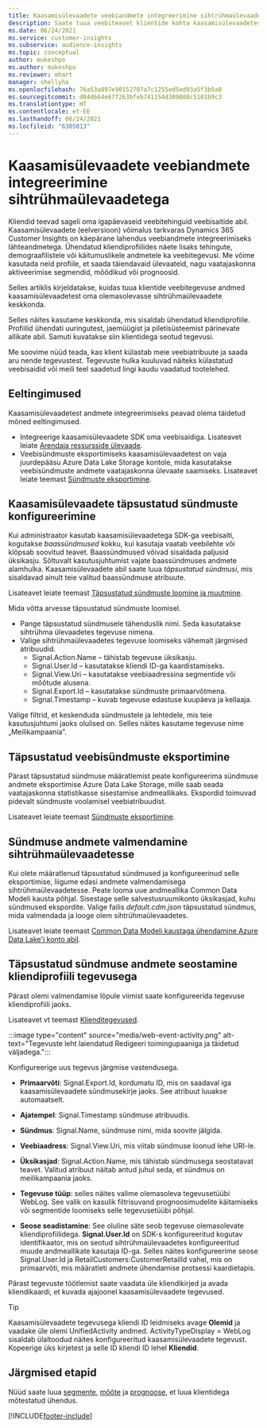 ```yaml
---
title: Kaasamisülevaadete veebiandmete integreerimine sihtrühmaülevaadetega
description: Saate tuua veebiteavet klientide kohta kaasamisülevaadetest sihtrühmaülevaadetesse.
ms.date: 06/24/2021
ms.service: customer-insights
ms.subservice: audience-insights
ms.topic: conceptual
author: mukeshpo
ms.author: mukeshpo
ms.reviewer: mhart
manager: shellyha
ms.openlocfilehash: 76a53a897e90152707a7c1255ed5ed93a5f3b5a0
ms.sourcegitcommit: d84d664e67f263bfeb741154d309088c5101b9c3
ms.translationtype: HT
ms.contentlocale: et-EE
ms.lasthandoff: 06/24/2021
ms.locfileid: "6305013"
---
```

# <a name="integrate-web-data-from-engagement-insights-with-audience-insights"></a>Kaasamisülevaadete veebiandmete integreerimine sihtrühmaülevaadetega

Kliendid teevad sageli oma igapäevaseid veebitehinguid veebisaitide abil. Kaasamisülevaadete (eelversioon) võimalus tarkvaras Dynamics 365 Customer Insights on käepärane lahendus veebiandmete integreerimiseks lähteandmetega. Ühendatud kliendiprofiilides näete lisaks tehingute, demograafilistele või käitumuslikele andmetele ka veebitegevusi. Me võime kasutada neid profiile, et saada täiendavaid ülevaateid, nagu vaatajaskonna aktiveerimise segmendid, mõõdikud või prognoosid.

Selles artiklis kirjeldatakse, kuidas tuua klientide veebitegevuse andmed kaasamisülevaadetest oma olemasolevasse sihtrühmaülevaadete keskkonda.

Selles näites kasutame keskkonda, mis sisaldab ühendatud kliendiprofiile. Profiilid ühendati uuringutest, jaemüügist ja piletisüsteemist pärinevate allikate abil. Samuti kuvatakse siin klientidega seotud tegevusi. 

Me soovime nüüd teada, kas klient külastab meie veebiatribuute ja saada aru nende tegevustest. Tegevuste hulka kuuluvad näiteks külastatud veebisaidid või meili teel saadetud lingi kaudu vaadatud tootelehed.

## <a name="prerequisites"></a>Eeltingimused

Kaasamisülevaadetest andmete integreerimiseks peavad olema täidetud mõned eeltingimused. 

- Integreerige kaasamisülevaadete SDK oma veebisaidiga. Lisateavet leiate [Arendaja ressursside ülevaade](../engagement-insights/developer-resources.md).
- Veebisündmuste eksportimiseks kaasamisülevaadetest on vaja juurdepääsu Azure Data Lake Storage kontole, mida kasutatakse veebisündmuste andmete vaatajaskonna ülevaate saamiseks. Lisateavet leiate teemast [Sündmuste eksportimine](../engagement-insights/export-events.md).

## <a name="configure-refined-events-in-engagement-insights"></a>Kaasamisülevaadete täpsustatud sündmuste konfigureerimine

Kui administraator kasutab kaasamisülevaadetega SDK-ga veebisaiti, kogutakse *baassündmused* kokku, kui kasutaja vaatab veebilehte või klõpsab soovitud teavet. Baassündmused võivad sisaldada paljusid üksikasju. Sõltuvalt kasutusjuhtumist vajate baassündmuses andmete alamhulka. Kaasamisülevaadete abil saate luua *täpsustatud sündmusi*, mis sisaldavad ainult teie valitud baassündmuse atribuute.     

Lisateavet leiate teemast [Täpsustatud sündmuste loomine ja muutmine](../engagement-insights/refined-events.md).

Mida võtta arvesse täpsustatud sündmuste loomisel. 

- Pange täpsustatud sündmusele tähenduslik nimi. Seda kasutatakse sihtrühma ülevaadetes tegevuse nimena.
- Valige sihtrühmaülevaadetes tegevuse loomiseks vähemalt järgmised atribuudid. 
    - Signal.Action.Name – tähistab tegevuse üksikasju.
    - Signal.User.Id – kasutatakse kliendi ID-ga kaardistamiseks.
    - Signal.View.Uri – kasutatakse veebiaadressina segmentide või mõõtude alusena.
    - Signal.Export.Id – kasutatakse sündmuste primaarvõtmena.
    - Signal.Timestamp – kuvab tegevuse edastuse kuupäeva ja kellaaja.

Valige filtrid, et keskenduda sündmustele ja lehtedele, mis teie kasutusjuhtumi jaoks olulised on. Selles näites kasutame tegevuse nime „Meilikampaania”.

## <a name="export-the-refined-web-events"></a>Täpsustatud veebisündmuste eksportimine 

Pärast täpsustatud sündmuse määratlemist peate konfigureerima sündmuse andmete eksportimise Azure Data Lake Storage, mille saab seada vaatajaskonna statistikasse sisestamise andmeallikaks. Ekspordid toimuvad pidevalt sündmuste voolamisel veebiatribuudist.

Lisateavet leiate teemast [Sündmuste eksportimine](../engagement-insights/export-events.md).

## <a name="ingest-event-data-to-audience-insights"></a>Sündmuse andmete valmendamine sihtrühmaülevaadetesse

Kui olete määratlenud täpsustatud sündmused ja konfigureerinud selle eksportimise, liigume edasi andmete valmendamisega sihtrühmaülevaadetesse. Peate looma uue andmeallika Common Data Modeli kausta põhjal. Sisestage selle salvestusruumikonto üksikasjad, kuhu sündmused ekspordite. Valige failis *default.cdm.json* täpsustatud sündmus, mida valmendada ja looge olem sihtrühmaülevaadetes.

Lisateavet leiate teemast [Common Data Modeli kaustaga ühendamine Azure Data Lake'i konto abil](connect-common-data-model.md).


## <a name="relate-refined-event-data-as-an-activity-of-a-customer-profile"></a>Täpsustatud sündmuse andmete seostamine kliendiprofiili tegevusega

Pärast olemi valmendamise lõpule viimist saate konfigureerida tegevuse kliendiprofiili jaoks.

Lisateavet vt teemast [Klienditegevused](activities.md).

:::image type="content" source="media/web-event-activity.png" alt-text="Tegevuste leht laiendatud Redigeeri toimingupaaniga ja täidetud väljadega.":::

Konfigureerige uus tegevus järgmise vastendusega. 

- **Primaarvõti**: Signal.Export.Id, kordumatu ID, mis on saadaval iga kaasamisülevaadete sündmusekirje jaoks. See atribuut luuakse automaatselt.

- **Ajatempel**: Signal.Timestamp sündmuse atribuudis.

- **Sündmus**: Signal.Name, sündmuse nimi, mida soovite jälgida.

- **Veebiaadress**: Signal.View.Uri, mis viitab sündmuse loonud lehe URI-le.

- **Üksikasjad**: Signal.Action.Name, mis tähistab sündmusega seostatavat teavet. Valitud atribuut näitab antud juhul seda, et sündmus on meilikampaania jaoks.

- **Tegevuse tüüp**: selles näites valime olemasoleva tegevusetüübi WebLog. See valik on kasulik filtrisuvand prognoosimudelite käitamiseks või segmentide loomiseks selle tegevusetüübi põhjal.

- **Seose seadistamine**: See oluline säte seob tegevuse olemasolevate kliendiprofiilidega. **Signal.User.Id** on SDK-s konfigureeritud kogutav identifikaator, mis on seotud sihtrühmaülevaadetes konfigureeritud muude andmeallikate kasutaja ID-ga. Selles näites konfigureerime seose Signal.User.Id ja RetailCustomers:CustomerRetailId vahel, mis on primaarvõti, mis määratleti andmete ühendamise protsessi kaardietapis.

Pärast tegevuste töötlemist saate vaadata üle kliendikirjed ja avada kliendikaardi, et kuvada ajajoonel kaasamisülevaadete tegevused. 

> [!TIP]
> Kaasamisülevaadete tegevusega kliendi ID leidmiseks avage **Olemid** ja vaadake üle olemi UnifiedActivity andmed. ActivityTypeDisplay = WebLog sisaldab ülaltoodud näites konfigureeritud kaasamisülevaadete tegevust. Kopeerige üks kirjetest ja selle ID kliendi ID lehel **Kliendid**.

## <a name="next-steps"></a>Järgmised etapid

Nüüd saate luua [segmente](segments.md), [mõõte](measures.md) ja [prognoose](predictions.md), et luua klientidega mõtestatud ühendus.


[!INCLUDE[footer-include](../includes/footer-banner.md)]
